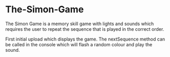 # The-Simon-Game

The Simon Game is a memory skill game with lights and sounds which requires the user to repeat the sequence that is played in the
correct order.

First initial upload which displays the game. The nextSequence method can be called in the console which will flash a random colour
and play the sound.

